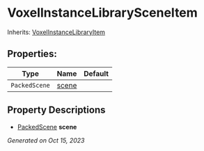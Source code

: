 # VoxelInstanceLibrarySceneItem

Inherits: [VoxelInstanceLibraryItem](VoxelInstanceLibraryItem.md)



## Properties: 


Type           | Name               | Default 
-------------- | ------------------ | --------
`PackedScene`  | [scene](#i_scene)  |         
<p></p>

## Property Descriptions

- [PackedScene](https://docs.godotengine.org/en/stable/classes/class_packedscene.html)<span id="i_scene"></span> **scene**


_Generated on Oct 15, 2023_
